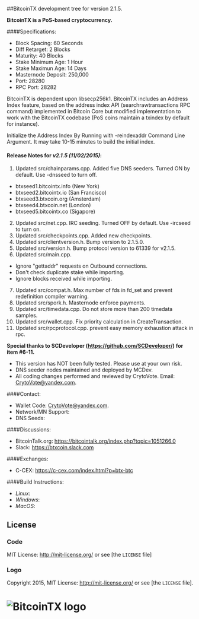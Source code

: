 

##BitcoinTX development tree for version 2.1.5.

**BitcoinTX is a PoS-based cryptocurrency.**

####Specifications:

* Block Spacing: 60 Seconds
* Diff Retarget: 2 Blocks
* Maturity: 40 Blocks
* Stake Minimum Age: 1 Hour
* Stake Maximun Age: 14 Days
* Masternode Deposit: 250,000
* Port: 28280
* RPC Port: 28282

BitcoinTX is dependent upon libsecp256k1.  BitcoinTX includes an Address Index feature, based on the address index API (searchrawtransactions RPC command) implemented in Bitcoin Core but modified implementation to work with the BitcoinTX codebase (PoS coins maintain a txindex by default for instance).

Initialize the Address Index By Running with -reindexaddr Command Line Argument.  It may take 10-15 minutes to build the initial index.

#### Release Notes for *v2.1.5 (11/02/2015)*:
1. Updated src/chainparams.cpp. Added five DNS seeders. Turned ON by default.  Use -dnsseed to turn off.
  * btxseed1.bitcointx.info (New York)
  * btxseed2.bitcointx.io (San Francisco)
  * btxseed3.btxcoin.org (Amsterdam)
  * btxseed4.btxcoin.net (London)
  * btxseed5.bitcointx.co (Sigapore)
2. Updated src/net.cpp. IRC seeding. Turned OFF by default.  Use -ircseed to turn on.
3. Updated src/checkpoints.cpp.  Added new checkpoints.
4. Updated src/clientversion.h. Bump version to 2.1.5.0.
5. Updated src/version.h. Bump protocol version to 61339 for v2.1.5. 
6. Updated src/main.cpp. 
  * Ignore "gettaddr" requests on Outbound connections.
  * Don't check duplicate stake while importing. 
  * Ignore blocks received while importing.
7. Updated src/compat.h. Max number of fds in fd_set and prevent redefinition compiler warning.
8. Updated src/spork.h. Masternode enforce payments.
9. Updated src/timedata.cpp. Do not store more than 200 timedata samples.
10. Updated src/wallet.cpp. Fix priority calculation in CreateTransaction.
11. Updated src/rpcprotocol.cpp. prevent easy memory exhaustion attack in rpc. 

**Special thanks to SCDeveloper (https://github.com/SCDeveloper/) for item #6-11.**  

* This version has NOT been fully tested.  Please use at your own risk.
* DNS seeder nodes maintained and deployed by MCDev.
* All coding changes performed and reviewed by CrytoVote. Email: CrytoVote@yandex.com.

####Contact:
* Wallet Code: CrytoVote@yandex.com.
* Network/MN Support: 
* DNS Seeds: 

####Discussions:
* BitcoinTalk.org: https://bitcointalk.org/index.php?topic=1051266.0
* Slack: https://btxcoin.slack.com

####Exchanges:
* C-CEX: https://c-cex.com/index.html?p=btx-btc

####Build Instructions:
* *Linux*:  
* *Windows*:  
* *MacOS*:  

## License

### Code

MIT License: http://mit-license.org/ or see [the `LICENSE` file]

### Logo

Copyright 2015, MIT License: http://mit-license.org/ or see [the `LICENSE` file].
# ![BitcoinTX logo](https://github.com/CryptoDJ/BitcoinTX/blob/master/src/qt/res/images/about.png) 

